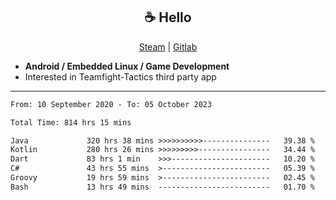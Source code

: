 <h2 align="center"> ☕ Hello </h2>

<p align="center">
  <a href="https://steamcommunity.com/id/Niforances/">Steam</a> |
  <a href="https://gitlab.com/niforances">Gitlab</a>
</p>

 - **Android / Embedded Linux / Game Development**
 - Interested in Teamfight-Tactics third party app

------

<!--START_SECTION:waka-->

```txt
From: 10 September 2020 - To: 05 October 2023

Total Time: 814 hrs 15 mins

Java             320 hrs 38 mins >>>>>>>>>>---------------   39.38 %
Kotlin           280 hrs 26 mins >>>>>>>>>----------------   34.44 %
Dart             83 hrs 1 min    >>>----------------------   10.20 %
C#               43 hrs 55 mins  >------------------------   05.39 %
Groovy           19 hrs 59 mins  >------------------------   02.45 %
Bash             13 hrs 49 mins  -------------------------   01.70 %
```

<!--END_SECTION:waka-->
